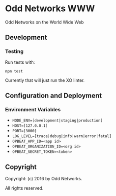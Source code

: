 Odd Networks WWW
================
Odd Networks on the World Wide Web

Development
-----------
### Testing
Run tests with:

    npm test

Currently that will just run the XO linter.

Configuration and Deployment
----------------------------
### Environment Variables
* `NODE_ENV=[development|staging|production]`
* `HOST=[127.0.0.1]`
* `PORT=[3000]`
* `LOG_LEVEL=[trace|debug|info|warn|error|fatal]`
* `OPBEAT_APP_ID=<app id>`
* `OPBEAT_ORGANIZATION_ID=<org id>`
* `OPBEAT_SECRET_TOKEN=<token>`

Copyright
---------
Copyright: (c) 2016 by Odd Networks.

All rights reserved.
